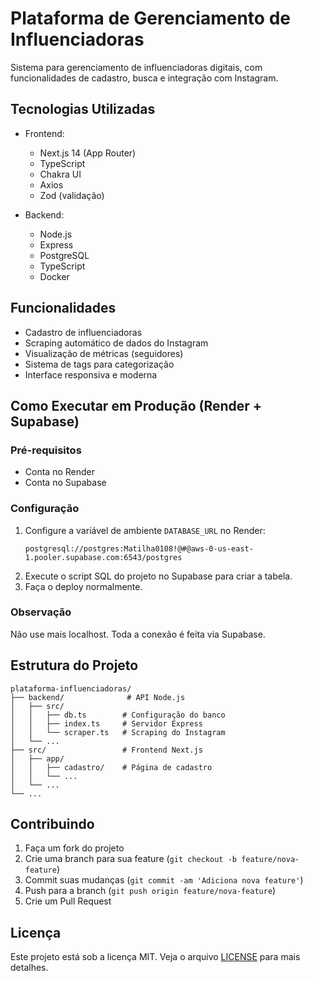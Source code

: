# Plataforma de Gerenciamento de Influenciadoras

Sistema para gerenciamento de influenciadoras digitais, com funcionalidades de cadastro, busca e integração com Instagram.

## Tecnologias Utilizadas

- Frontend:
  - Next.js 14 (App Router)
  - TypeScript
  - Chakra UI
  - Axios
  - Zod (validação)

- Backend:
  - Node.js
  - Express
  - PostgreSQL
  - TypeScript
  - Docker

## Funcionalidades

- Cadastro de influenciadoras
- Scraping automático de dados do Instagram
- Visualização de métricas (seguidores)
- Sistema de tags para categorização
- Interface responsiva e moderna

## Como Executar em Produção (Render + Supabase)

### Pré-requisitos
- Conta no Render
- Conta no Supabase

### Configuração
1. Configure a variável de ambiente `DATABASE_URL` no Render:
   ```
   postgresql://postgres:Matilha0108!@#@aws-0-us-east-1.pooler.supabase.com:6543/postgres
   ```
2. Execute o script SQL do projeto no Supabase para criar a tabela.
3. Faça o deploy normalmente.

### Observação
Não use mais localhost. Toda a conexão é feita via Supabase.

## Estrutura do Projeto

```
plataforma-influenciadoras/
├── backend/              # API Node.js
│   ├── src/
│   │   ├── db.ts        # Configuração do banco
│   │   ├── index.ts     # Servidor Express
│   │   └── scraper.ts   # Scraping do Instagram
│   └── ...
├── src/                 # Frontend Next.js
│   ├── app/
│   │   ├── cadastro/    # Página de cadastro
│   │   └── ...
│   └── ...
└── ...
```

## Contribuindo

1. Faça um fork do projeto
2. Crie uma branch para sua feature (`git checkout -b feature/nova-feature`)
3. Commit suas mudanças (`git commit -am 'Adiciona nova feature'`)
4. Push para a branch (`git push origin feature/nova-feature`)
5. Crie um Pull Request

## Licença

Este projeto está sob a licença MIT. Veja o arquivo [LICENSE](LICENSE) para mais detalhes.
